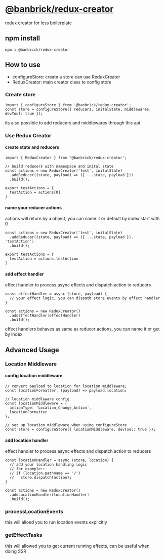 # [@banbrick/redux-creator](https://www.npmjs.com/package/@banbrick/redux-creator)  
redux creator for less boilerplate

## npm install
```npm i @banbrick/redux-creator```  
  
## How to use
- configureStore: create a store can use ReduxCreator  
- ReduxCreator: main creator class to config store  
  
### Create store
```
import { configureStore } from '@banbrick/redux-creator';
const store = configureStore({ reducers, initalState, middlewares, devTool: true });
```
its also possible to add reducers and middlewares through this api
  
  
### Use Redux Creator
  
#### create state and reducers
```
import { ReduxCreator } from '@banbrick/redux-creator';

// build reducers with namespace and inital state
const actions = new ReduxCreator('test', initalState)
  .addReducer((state, payload) => ({ ...state, payload }))
  .build();

export testActions = {
  testAction = actions[0]
}
```
  
#### name your reducer actions
actions will return by a object, you can name it or default by index start with 0

```
const actions = new ReduxCreator('test', initalState)
  .addReducer((state, payload) => ({ ...state, payload }), 'testAction')
  .build();

export testActions = {
  testAction = actions.testAction
}
```
  
#### add effect handler
effect handler to process async effects and dispatch action to reducers

```
const effectHandler = async (store, payload) {
  // your effect logic, you can dispath store events by effect handler
}

const actions = new ReduxCreator()
  .addEffectHandler(effectHandler)
  .build();

```
  
effect handlers behaves as same as reducer actions, you can name it or get by index 
<br>
  
## Advanced Usage
### Location Middleware
#### config location middleware
```
// convert payload to location for location middleware;
const locationFormatter: (payload) => payload.location;

// location middleware config
const locationMiddleware = { 
  actionType: 'Location_Change_Action',
  locationFormatter 
};

// set up location middleware when using configureStore
const store = configureStore({ locationMiddleware, devTool: true });
```
  
#### add location handler
effect handler to process async effects and dispatch action to reducers
```
const locationHandler = async (store, location) {
  // add your location handling logic
  // for example::
  // if (location.pathname == '/')
  //   store.dispatch(action);
}

const actions = new ReduxCreator()
  .addLocationHandler(locationHandler)
  .build();

```
  
### processLocationEvents
this will alloed you to run location events explicitly
  
### getEffectTasks
this will allowed you to get current running effects, can be useful when doing SSR
  
